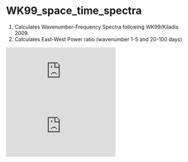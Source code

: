 # WK99_space_time_spectra
1. Calculates Wavenumber-Frequency Spectra following WK99/Kiladis 2009.
2. Calculates East-West Power ratio (wavenumber 1-5 and 20-100 days)
 
![first eq](https://latex.codecogs.com/gif.latex?%5Cbg_white%20%5Chuge%20%5Cfrac%7B%5Csqrt%7Bgh_e%7D%7D%7B%5Cbeta%7D%28%5Cfrac%7B%5Comega%5E2%7D%7Bgh_e%7D-k%5E2-%5Cfrac%7Bk%7D%7B%5Comega%7D%5Cbeta%29%3D2n&plus;1)
![sec eq](https://latex.codecogs.com/gif.latex?%5Cbg_white%20%5Chuge%20n%3D-1%2C0%2C1%2C2%2C3%2C4.%20%5C%3B%5C%3B%5C%3B%20h_e%20%3D%2012%2C25%2C50%2C90m.%20%5C%5C%20%5Cbeta%20%3D%202.28%20%5Ctimes%2010%5E%7B-11%7D%20s%5E%7B-1%7D%20%5C%3B%5C%3B%5C%3B%20g%3D9.8%20ms%5E%7B-1%7D)


